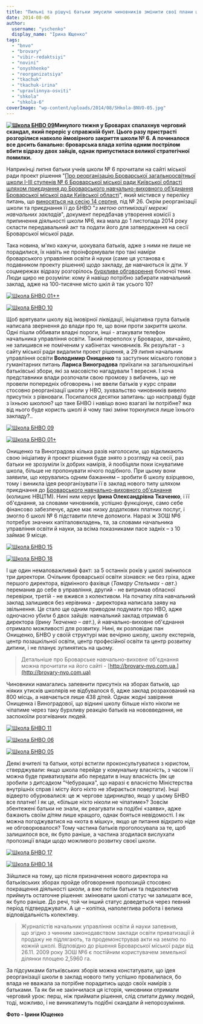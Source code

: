 ```yaml
---
title: "Пильні та рішучі батьки змусили чиновників змінити свої плани щодо 6 школи"
date: 2014-08-06
author: 
  username: "yschenko"
  display_name: "Ірина Ющенко"
tags: 
  - "bnvo"
  - "brovary"
  - "vibir-redaktsiyi"
  - "novini"
  - "onyshhenko"
  - "reorganizatsiya"
  - "tkachuk"
  - "tkachuk-irina"
  - "upravlinnya-osviti"
  - "shkola"
  - "shkola-6"
coverImage: "wp-content/uploads/2014/08/SHkola-BNVO-05.jpg"
---
```


**[![Школа БНВО 09](https://mpz.brovary.org/wp-content/uploads/2014/08/SHkola-BNVO-09.jpg)](https://mpz.brovary.org/wp-content/uploads/2014/08/SHkola-BNVO-09.jpg)Минулого тижня у Броварах спалахнув черговий скандал, який переріс у справжній бунт. Цього разу пристрасті розгорілися навколо ймовірного закриття школи № 6. А починалося все досить банально: броварська влада хотіла одним пострілом вбити відразу двох зайців, однак припустилася великої стратегічної помилки.**

Наприкінці липня батьки учнів школи № 6 прочитали на сайті міської ради проект рішення "[Про реорганізацію Броварської загальноосвітньої школи І-ІІІ ступенів № 6 Броварської міської ради Київської області шляхом приєднання до Броварського навчально-виховного об’єднання Броварської міської ради Київської області](http://docs.brovary.org/p12708/17.07.2014)", який містився у переліку питань, що [виносяться на сесію 14 серпня](https://mpz.brovary.org/14-serpnya-vidbudetsya-46), під № 26. Окрім реорганізації школи та приєднання її до БНВО "_з метою оптимізації мережі навчальних закладів_", документ передбачав утворення комісії з припинення діяльності школи №6, яка мала до 1 листопада 2014 року скласти передавальний акт та подати його для затвердження на сесії Броварської міської ради.

Така новина, м'яко кажучи, шокувала батьків, адже з ними не лише не порадилися, їх навіть не проінформували про такі наміри броварського управління освіти й науки (саме ця установа є подавником проекту рішення) щодо закладу, де навчаються їх діти. У соцмережах відразу розгорілось [бурхливе обговорення](https://www.facebook.com/groups/brovary/permalink/870038213026146/) болючої теми. Люди щиро не розуміли: кому й навіщо потрібно забирати навчальний заклад, адже на 100-тисячне місто шкіл й так усього 10?

[![Школа БНВО 01++](https://mpz.brovary.org/wp-content/uploads/2014/08/SHkola-BNVO-01--.jpg)](https://mpz.brovary.org/wp-content/uploads/2014/08/SHkola-BNVO-01--.jpg)

[![Школа БНВО 10](https://mpz.brovary.org/wp-content/uploads/2014/08/SHkola-BNVO-10.jpg)](https://mpz.brovary.org/wp-content/uploads/2014/08/SHkola-BNVO-10.jpg)

Щоб врятувати школу від імовірної ліквідації, ініціативна група батьків написала звернення до влади про те, що вони проти закриття школи. Одні пішли оббивати владні пороги, інші - атакувати телефон начальника управління освіти. Такий переполох у Броварах, звичайно, не залишився не поміченим у кабінетах чиновників. Як результат - з сайту міської ради видалили проект рішення, а 29 липня начальник управління освіти **Володимир Онищенко** та заступник міського голови з гуманітарних питань **Лариса Виноградова** приїхали на загальношкільні батьківські збори, які за масовістю нагадували 1 вересня. І хоча представники влади розпочали свою промову з вибачень, що не провели попередніх обговорень і не ввели батьків у курс справи стосовно реорганізації школи у НВО, зухвальство чиновників вивело присутніх з рівноваги. Посипалося десятки запитань: що насправді буде з їхньою школою? що таке БНВО і навіщо воно взагалі їм потрібне? яка від нього буде користь школі й чому такі зміни торкнулися лише їхнього закладу?..

[![Школа БНВО 09](https://mpz.brovary.org/wp-content/uploads/2014/08/SHkola-BNVO-09.jpg)](https://mpz.brovary.org/wp-content/uploads/2014/08/SHkola-BNVO-09.jpg)

[![Школа БНВО 01+](https://mpz.brovary.org/wp-content/uploads/2014/08/SHkola-BNVO-01-.jpg)](https://mpz.brovary.org/wp-content/uploads/2014/08/SHkola-BNVO-01-.jpg)

Онищенко та Виноградова кілька разів наголосили, що відкликають свою ініціативу й проект рішення буде знято з розгляду на сесії, раз батьки не зрозуміли їх добрих намірів, й пообіцяли поки існуватиме школа, більше не пропонувати нічого подібного. При цьому вони заявили, що керувались одним бажанням – зробити 6 школу взірцевою, тому і виникла ідея реорганізувати її в заклад нового типу шляхом приєднання до [Броварського навчально-виховного об'єднання](http://brovary.kiev.ua/brovarske-navchalno-vikhovne-ob%E2%80%99%D1%94dnannya) (колишнє НВЦТМ). Нині ним керує **Ірина Олександрівна Ткаченко**, і її об'єднання, за словами чиновників, успішно функціонує, само себе фінансово забезпечує, адже має низку додаткових платних послуг, і змогло б школі № 6 підставити плече допомоги. Наразі ж ЗОШ №6 потребує значних капіталовкладень, та, за словами начальника управління освіти й науки, за всіма показниками пасе задніх – з 10 займає 9 місце.

[![Школа БНВО 15](https://mpz.brovary.org/wp-content/uploads/2014/08/SHkola-BNVO-15.jpg)](https://mpz.brovary.org/wp-content/uploads/2014/08/SHkola-BNVO-15.jpg)

[![Школа БНВО 18](https://mpz.brovary.org/wp-content/uploads/2014/08/SHkola-BNVO-18.jpg)](https://mpz.brovary.org/wp-content/uploads/2014/08/SHkola-BNVO-18.jpg)

І ще один немаловажливий факт: за 5 останніх років у школі змінилося три директори. Очільник броварської освіти зізнався: не без гріха, адже першого директора, відмінного фахівця (_Тамару Стельмах - авт_.) переманив до себе в управління, другий - не витримав обласної перевірки, третій - не вжився з колективом. На початку літа навчальний заклад залишився без керівника - директорка написала заяву на звільнення. Це стало ще одним приводом подумати про НВО, адже одночасно убили б двох зайців: навчальний заклад отримав б директора (_Ірину Ткаченко – авт_.), й навчально-виховне об'єднання отримало можливості для розвитку. Нині, як розповідає пан Онищенко, БНВО у своїй структурі має вечірню школу, школу екстернів, центр позашкільної освіти, центр професійної освіти та центр розвитку дитини, і не планує зупинятись на цьому.

> Детальніше про Броварське навчально-виховне об'єднання можна прочитати на його сайті - [http://brovary-nvo.com.ua.](http://brovary-nvo.com.ua)

Чиновники намагались запевнити присутніх на зборах батьків, що ніяких утисків школярів не відбувалося б, адже заклад розрахований на 800 місць, а навчається лише 438 дітей. Однак жодні завіряння Онищенка і Виноградової, що віднині школу більше ніхто ніколи не чіпатиме через таку бурхливу реакцію батьків на нововведення, не заспокоїли розгніваних людей.

[![Школа БНВО 11](https://mpz.brovary.org/wp-content/uploads/2014/08/SHkola-BNVO-11.jpg)](https://mpz.brovary.org/wp-content/uploads/2014/08/SHkola-BNVO-11.jpg)

[![Школа БНВО 06](https://mpz.brovary.org/wp-content/uploads/2014/08/SHkola-BNVO-06.jpg)](https://mpz.brovary.org/wp-content/uploads/2014/08/SHkola-BNVO-06.jpg)

[![Школа БНВО 05](https://mpz.brovary.org/wp-content/uploads/2014/08/SHkola-BNVO-05.jpg)](https://mpz.brovary.org/wp-content/uploads/2014/08/SHkola-BNVO-05.jpg)

Деякі вчителі та батьки, котрі встигли проконсультуватися з юристом, стверджували: якщо школа перейде у комунальну власність, з часом її можна буде приватизувати або передати в іншу власність (як це зробили з дитсадком "Чебурашка", що наразі є власністю Міністерства внутрішніх справ і місту його ніхто не збирається повертати). Інші відверто обурювалися: це ж чергове здирництво, якщо у цьому БНВО все платне! І як це, «більше ніхто ніколи не чіпатиме»? Зовсім збентежені батьки не знали, як реагувати на подібні «заяви», адже бажають своїм дітям лише кращого, однак бояться невідомості. І як можна погоджуватися на «кота в мішку», якщо це питання відкрито ніде не обговорювалося? Тому частина батьків проголосувала за те, щоб залишилося все, як було раніше, а частина згодилася вислухати пропозиції влади щодо можливого розвитку своєї школи.

[![Школа БНВО 17](https://mpz.brovary.org/wp-content/uploads/2014/08/SHkola-BNVO-17.jpg)](https://mpz.brovary.org/wp-content/uploads/2014/08/SHkola-BNVO-17.jpg)

[![Школа БНВО 14](https://mpz.brovary.org/wp-content/uploads/2014/08/SHkola-BNVO-14.jpg)](https://mpz.brovary.org/wp-content/uploads/2014/08/SHkola-BNVO-14.jpg)

Зійшлися на тому, що після призначення нового директора на батьківських зборах пройде обговорення пропозицій стосовно покращення діяльності школи, а вже потім батьки та педколектив приймуть остаточне рішення: змінювати школі статус чи залишати все, як було раніше. До речі, той чи інший статус доведеться через певний період підтверджувати. А це – копітка, наполеглива робота і велика відповідальність колективу.

> Журналістів начальник управління освіти й науки запевнив, що згідно з чинним законодавством заклади освіти приватизації й продажу не підлягають, та продемонстрував акти на землю по кожній школі. Відповідно до рішення Броварської міської ради від 26.11. 2009 року ЗОШ №6 є постійним користувачем земельної ділянки площею 2,5960 га.

За підсумками батьківських зборів можна констатувати, що ідея реорганізації школи в заклад нового типу успішно провалилася, бо влада не вважала за потрібне порадитись щодо своїх намірів з батьками. Та як би не закінчилася ця історія, чиновники отримали черговий урок: перш, ніж приймати рішення, слід спитати думку людей, тоді, можливо, і не виникатимуть подібні скандали й непорозуміння.

**Фото - Ірини Ющенко**
